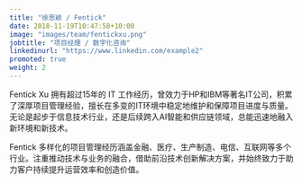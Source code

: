 ```yaml
---
title: "徐思颖 / Fentick"
date: 2018-11-19T10:47:58+10:00
image: "images/team/fentickxu.png"
jobtitle: "项目经理 / 数字化咨询"
linkedinurl: "https://www.linkedin.com/example2"
promoted: true
weight: 2
---
```


Fentick Xu 拥有超过15年的 IT 工作经历，曾效力于HP和IBM等著名IT公司，积累了深厚项目管理经验，擅长在多变的IT环境中稳定地维护和保障项目进度与质量。无论是起步于信息技术行业，还是后续跨入AI智能和供应链领域，总能迅速地融入新环境和新技术。

Fentick 多样化的项目管理经历涵盖金融、医疗、生产制造、电信、互联网等多个行业。注重推动技术与业务的融合，借助前沿技术创新解决方案，并始终致力于助力客户持续提升运营效率和创造价值。
